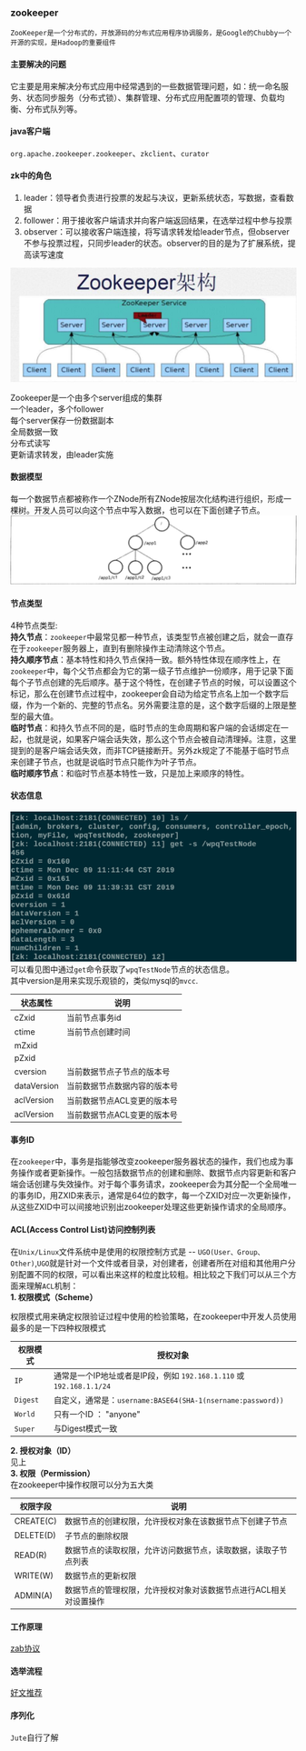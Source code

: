 ### zookeeper  
    ZooKeeper是一个分布式的，开放源码的分布式应用程序协调服务，是Google的Chubby一个开源的实现，是Hadoop的重要组件
#### 主要解决的问题  
它主要是用来解决分布式应用中经常遇到的一些数据管理问题，如：统一命名服务、状态同步服务（分布式锁）、集群管理、分布式应用配置项的管理、负载均衡、分布式队列等。

#### java客户端  
`org.apache.zookeeper.zookeeper`、`zkclient`、`curator`

#### zk中的角色  

1. leader：领导者负责进行投票的发起与决议，更新系统状态，写数据，查看数据  
2. follower：用于接收客户端请求并向客户端返回结果，在选举过程中参与投票  
3. observer：可以接收客户端连接，将写请求转发给leader节点，但observer不参与投票过程，只同步leader的状态。observer的目的是为了扩展系统，提高读写速度  

![zk架构](../../../img/zkframwork.png)  

Zookeeper是一个由多个server组成的集群  
一个leader，多个follower  
每个server保存一份数据副本  
全局数据一致  
分布式读写  
更新请求转发，由leader实施  

#### 数据模型  
每一个数据节点都被称作一个ZNode所有ZNode按层次化结构进行组织，形成一棵树。开发人员可以向这个节点中写入数据，也可以在下面创建子节点。  
![znode](../../../img/znode.png)


#### 节点类型  
4种节点类型:  
**持久节点**：`zookeeper`中最常见都一种节点，该类型节点被创建之后，就会一直存在于`zookeeper`服务器上，直到有删除操作主动清除这个节点。  
**持久顺序节点**：基本特性和持久节点保持一致。额外特性体现在顺序性上，在`zookeeper`中，每个父节点都会为它的第一级子节点维护一份顺序，用于记录下面每个子节点创建的先后顺序。基于这个特性，在创建子节点的时候，可以设置这个标记，那么在创建节点过程中，zookeeper会自动为给定节点名上加一个数字后缀，作为一个新的、完整的节点名。另外需要注意的是，这个数字后缀的上限是整型的最大值。  
**临时节点**：和持久节点不同的是，临时节点的生命周期和客户端的会话绑定在一起，也就是说，如果客户端会话失效，那么这个节点会被自动清理掉。注意，这里提到的是客户端会话失效，而非TCP链接断开。另外zk规定了不能基于临时节点来创建子节点，也就是说临时节点只能作为叶子节点。  
**临时顺序节点**：和临时节点基本特性一致，只是加上来顺序的特性。  

#### 状态信息  
![状态信息](../../../img/statInfo.png)  
可以看见图中通过`get`命令获取了`wpqTestNode`节点的状态信息。    
其中version是用来实现乐观锁的，类似mysql的`mvcc`.  

| 状态属性 | 说明 |
| ---- | ---- |
|   cZxid   | 当前节点事务id   |
|   ctime   | 当前节点创建时间   |
|   mZxid   |    |
|   pZxid   |    |
|   cversion   | 当前数据节点子节点的版本号   |
|   dataVersion   | 当前数据节点数据内容的版本号   |
|   aclVersion   | 当前数据节点ACL变更的版本号   |
|   aclVersion   | 当前数据节点ACL变更的版本号   |



#### 事务ID  
在`zookeeper`中，事务是指能够改变zookeeper服务器状态的操作，我们也成为事务操作或者更新操作。一般包括数据节点的创建和删除、数据节点内容更新和客户端会话创建与失效操作。对于每个事务请求，zookeeper会为其分配一个全局唯一的事务ID，用ZXID来表示，通常是64位的数字，每一个ZXID对应一次更新操作，从这些ZXID中可以间接地识别出zookeeper处理这些更新操作请求的全局顺序。

#### ACL(Access Control List)访问控制列表  
在`Unix/Linux`文件系统中是使用的权限控制方式是 -- `UGO(User、Group、Other)`,`UGO`就是针对一个文件或者目录，对创建者，创建者所在对组和其他用户分别配置不同的权限，可以看出来这样的粒度比较粗。相比较之下我们可以从三个方面来理解`ACL`机制：  
**1. 权限模式（Scheme）**  

权限模式用来确定权限验证过程中使用的检验策略，在zookeeper中开发人员使用最多的是一下四种权限模式  

|权限模式| 授权对象|
|----|----|
|`IP`| 通常是一个IP地址或者是IP段，例如 `192.168.1.110` 或 `192.168.1.1/24`|
|`Digest`| 自定义，通常是：`username:BASE64(SHA-1(nsername:password))`|
|`World`| 只有一个ID ： "anyone"|
|`Super`| 与Digest模式一致|

**2. 授权对象（ID）**  
见上  
**3. 权限（Permission）**  
在zookeeper中操作权限可以分为五大类  

|权限字段| 说明|
|----|----|
|CREATE(C)| 数据节点的创建权限，允许授权对象在该数据节点下创建子节点|
|DELETE(D)| 子节点的删除权限|
|READ(R)| 数据节点的读取权限，允许访问数据节点，读取数据，读取子节点列表|
|WRITE(W)| 数据节点的更新权限|
|ADMIN(A)| 数据节点的管理权限，允许授权对象对该数据节点进行ACL相关对设置操作|


#### 工作原理  

[zab协议](https://blog.csdn.net/jin5203344/article/details/53142027)  

#### 选举流程  

[好文推荐](https://www.cnblogs.com/sunddenly/articles/4143859.html)

#### 序列化  
`Jute`自行了解
